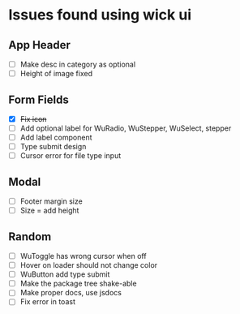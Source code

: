 # Issues found using wick ui

## App Header

- [ ] Make desc in category as optional
- [ ] Height of image fixed

## Form Fields

- [x] ~~Fix icon~~
- [ ] Add optional label for WuRadio, WuStepper, WuSelect, stepper
- [ ] Add label component
- [ ] Type submit design
- [ ] Cursor error for file type input

## Modal

- [ ] Footer margin size
- [ ] Size = add height

## Random

- [ ] WuToggle has wrong cursor when off
- [ ] Hover on loader should not change color
- [ ] WuButton add type submit
- [ ] Make the package tree shake-able
- [ ] Make proper docs, use jsdocs
- [ ] Fix error in toast
